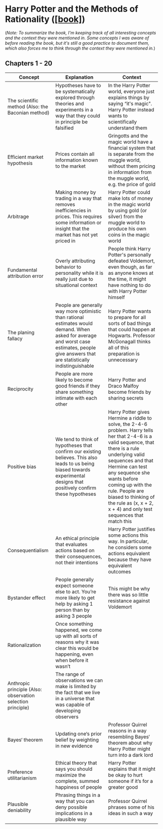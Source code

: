 # Harry Potter and the Methods of Rationality ([[book]](https://hpmor.com/))

(*Note: To summarize the book, I'm keeping track of all interesting concepts and the context they were mentioned in. Some concepts I was aware of before reading the book, but it's still a good practice to document them, which also forces me to think through the context they were mentioned in.*)

## Chapters 1 - 20

| Concept | Explanation | Context |
| --- | --- | --- |
| The scientific method (Also: the Baconian method) | Hypotheses have to be systematically explored through theories and experiments in a way that they could in principle be falsified | In the Harry Potter world, everyone just explains things by saying “it's magic". Harry Potter instead wants to scientifically understand them |
| Efficient market hypothesis | Prices contain all information known to the market | Gringotts and the magic world have a financial system that is separate from the muggle world, without them pricing in information from the muggle world, e.g. the price of gold |
| Arbitrage  | Making money by trading in a way that removes inefficiencies in prices. This requires some information or insight that the market has not yet priced in | Harry Potter could make lots of money in the magic world by using gold (or silver) from the muggle world to produce his own coins in the magic world |
| Fundamental attribution error | Overly attributing behavior to personality while it is really just due to situational context | People think Harry Potter's personally defeated Voldemort, even though, as far as anyone knows at the time, it might have nothing to do with Harry Potter himself |
| The planing fallacy | People are generally way more optimistic than rational estimates would demand. When asked for average and worst case estimates, people give answers that are statistically indistinguishable | Harry Potter wants to prepare for all sorts of bad things that could happen at Hogwarts. Professor McGonagall thinks all of this preparation is unnecessary  |
| Reciprocity | People are more likely to become good friends if they share something intimate with each other  | Harry Potter and Draco Malfoy become friends by sharing secrets |
| Positive bias  | We tend to think of hypotheses that confirm our existing believes. This also leads to us being biased towards experimental designs that positively confirm these hypotheses | Harry Potter gives Hermine a riddle to solve, the 2-4-6 problem. Harry tells her that 2-4-6 is a valid sequence, that there is a rule underlying valid sequences and that Hermine can test any sequence she wants before coming up with the rule. People are biased to thinking of the rule as (x, x + 2, x + 4) and only test sequences that match this |
| Consequentialism | An ethical principle that evaluates actions based on their consequences, not their intentions | Harry Potter justifies some actions this way. In particular, he considers some actions equivalent because they have equivalent outcomes |
| Bystander effect | People generally expect someone else to act. You’re more likely to get help by asking 1 person than by asking 3 people | This might be why there was so little resistance against Voldemort |
| Rationalization  | Once something happened, we come up with all sorts of reasons why it was clear this would be happening, even when before it wasn’t  |  |
| Anthropic principle (Also:  observation selection principle) | The range of observations we can make is limited by the fact that we live in a universe that was capable of developing observers  |  |
| Bayes‘ theorem  | Updating one‘s prior belief by weighting in new evidence | Professor Quirrel reasons in a way resembling Bayes‘ theorem about why Harry Potter might turn into a dark lord |
| Preference utilitarianism  | Ethical theory that says you should maximize the complete, summed happiness of people | Harry Potter explains that it might be okay to hurt someone if it’s for a greater good |
| Plausible deniability | Phrasing things in a way that you can deny possible implications in a plausible way | Professor Quirrel phrases some of his ideas in such a way |

